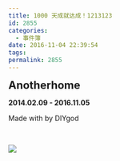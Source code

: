 ```yaml
---
title: 1000 天成就达成！1213123
id: 2855
categories:
  - 事件簿
date: 2016-11-04 22:39:54
tags:
permalink: 2855
--- 
```


<span style="font-size: 16pt;">**Anotherhome**</span> 

**2014.02.09 - 2016.11.05** 

Made with  by DIYgod 

&nbsp;

![](/images/1000.jpg)